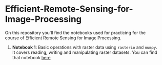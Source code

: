 # Efficient-Remote-Sensing-for-Image-Processing
On this repository you'll find the notebooks used for practicing for the course of Efficient Remote Sensing for Image Processing.

1. **Notebook 1**: Basic operations with raster data using `rasterio` and `numpy`. It covers reading, writing and manipulating raster datasets. You can find that notebook [here](task1_handling_images.ipynb)